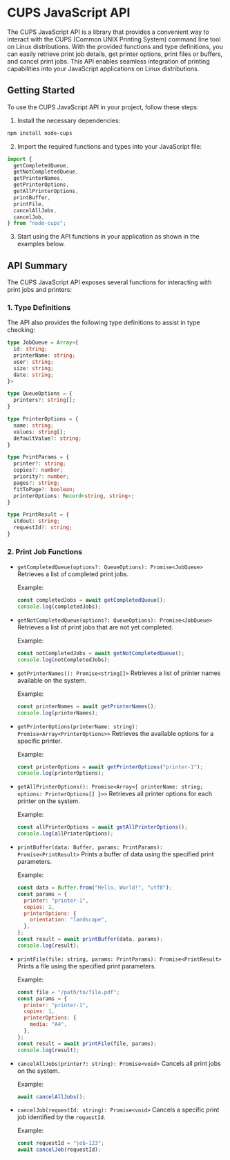 # CUPS JavaScript API

The CUPS JavaScript API is a library that provides a convenient way to interact with the CUPS (Common UNIX Printing System) command line tool on Linux distributions.
With the provided functions and type definitions, you can easily retrieve print job details, get printer options, print files or buffers, and cancel print jobs. This API enables seamless integration of printing capabilities into your JavaScript applications on Linux distributions.

## Getting Started

To use the CUPS JavaScript API in your project, follow these steps:

1. Install the necessary dependencies:

```bash
npm install node-cups
```

2. Import the required functions and types into your JavaScript file:

```js
import {
  getCompletedQueue,
  getNotCompletedQueue,
  getPrinterNames,
  getPrinterOptions,
  getAllPrinterOptions,
  printBuffer,
  printFile,
  cancelAllJobs,
  cancelJob,
} from "node-cups";
```

3. Start using the API functions in your application as shown in the examples below.

## API Summary

The CUPS JavaScript API exposes several functions for interacting with print jobs and printers:

### 1. Type Definitions

The API also provides the following type definitions to assist in type checking:

```typescript
type JobQueue = Array<{
  id: string;
  printerName: string;
  user: string;
  size: string;
  date: string;
}>

type QueueOptions = {
  printers?: string[];
}

type PrinterOptions = {
  name: string;
  values: string[];
  defaultValue?: string;
}

type PrintParams = {
  printer?: string;
  copies?: number;
  priority?: number;
  pages?: string;
  fitToPage?: boolean;
  printerOptions: Record<string, string>;
}

type PrintResult = {
  stdout: string;
  requestId?: string;
}
```

### 2. Print Job Functions

- `getCompletedQueue(options?: QueueOptions): Promise<JobQueue>`
  Retrieves a list of completed print jobs.

  Example:

  ```javascript
  const completedJobs = await getCompletedQueue();
  console.log(completedJobs);
  ```

- `getNotCompletedQueue(options?: QueueOptions): Promise<JobQueue>`
  Retrieves a list of print jobs that are not yet completed.

  Example:

  ```javascript
  const notCompletedJobs = await getNotCompletedQueue();
  console.log(notCompletedJobs);
  ```

- `getPrinterNames(): Promise<string[]>`
  Retrieves a list of printer names available on the system.

  Example:

  ```javascript
  const printerNames = await getPrinterNames();
  console.log(printerNames);
  ```

- `getPrinterOptions(printerName: string): Promise<Array<PrinterOptions>>`
  Retrieves the available options for a specific printer.

  Example:

  ```javascript
  const printerOptions = await getPrinterOptions("printer-1");
  console.log(printerOptions);
  ```

- `getAllPrinterOptions(): Promise<Array<{ printerName: string; options: PrinterOptions[] }>>`
  Retrieves all printer options for each printer on the system.

  Example:

  ```javascript
  const allPrinterOptions = await getAllPrinterOptions();
  console.log(allPrinterOptions);
  ```

- `printBuffer(data: Buffer, params: PrintParams): Promise<PrintResult>`
  Prints a buffer of data using the specified print parameters.

  Example:

  ```javascript
  const data = Buffer.from("Hello, World!", "utf8");
  const params = {
    printer: "printer-1",
    copies: 2,
    printerOptions: {
      orientation: "landscape",
    },
  };
  const result = await printBuffer(data, params);
  console.log(result);
  ```

- `printFile(file: string, params: PrintParams): Promise<PrintResult>`
  Prints a file using the specified print parameters.

  Example:

  ```javascript
  const file = "/path/to/file.pdf";
  const params = {
    printer: "printer-1",
    copies: 1,
    printerOptions: {
      media: "A4",
    },
  };
  const result = await printFile(file, params);
  console.log(result);
  ```

- `cancelAllJobs(printer?: string): Promise<void>`
  Cancels all print jobs on the system.

  Example:

  ```javascript
  await cancelAllJobs();
  ```

- `cancelJob(requestId: string): Promise<void>`
  Cancels a specific print job identified by the `requestId`.

  Example:

  ```javascript
  const requestId = "job-123";
  await cancelJob(requestId);
  ```


